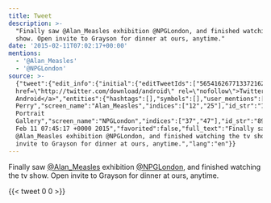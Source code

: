 ```yaml
---
title: Tweet
description: >-
  "Finally saw @Alan_Measles exhibition @NPGLondon, and finished watching the tv
  show. Open invite to Grayson for dinner at ours, anytime."
date: '2015-02-11T07:02:17+00:00'
mentions:
  - '@Alan_Measles'
  - '@NPGLondon'
source: >-
  {"tweet":{"edit_info":{"initial":{"editTweetIds":["565416267713372162"],"editableUntil":"2015-02-11T08:45:17.806Z","editsRemaining":"5","isEditEligible":true}},"retweeted":false,"source":"<a
  href=\"http://twitter.com/download/android\" rel=\"nofollow\">Twitter for
  Android</a>","entities":{"hashtags":[],"symbols":[],"user_mentions":[{"name":"Grayson
  Perry","screen_name":"Alan_Measles","indices":["12","25"],"id_str":"148438596","id":"148438596"},{"name":"National
  Portrait
  Gallery","screen_name":"NPGLondon","indices":["37","47"],"id_str":"89211580","id":"89211580"}],"urls":[]},"display_text_range":["0","135"],"favorite_count":"0","id_str":"565416267713372162","truncated":false,"retweet_count":"0","id":"565416267713372162","created_at":"Wed
  Feb 11 07:45:17 +0000 2015","favorited":false,"full_text":"Finally saw
  @Alan_Measles exhibition @NPGLondon, and finished watching the tv show. Open
  invite to Grayson for dinner at ours, anytime.","lang":"en"}}
---
```

Finally saw [@Alan_Measles](https://twitter.com/@Alan_Measles) exhibition [@NPGLondon](https://twitter.com/@NPGLondon), and finished watching the tv show. Open invite to Grayson for dinner at ours, anytime.
    
{{< tweet 0 0 >}}
    
